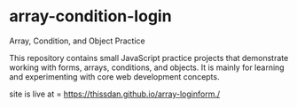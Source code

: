 # array-condition-login
Array, Condition, and Object Practice 

This repository contains small JavaScript practice projects that demonstrate working with forms, arrays, conditions, and objects.
It is mainly for learning and experimenting with core web development concepts.


 site is live at = https://thissdan.github.io/array-loginform./
